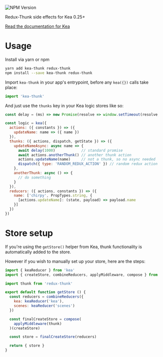 ![NPM Version](https://img.shields.io/npm/v/kea-thunk.svg)

Redux-Thunk side effects for Kea 0.25+

[Read the documentation for Kea](https://kea.js.org/)

# Usage

Install via yarn or npm

```sh
yarn add kea-thunk redux-thunk
npm install --save kea-thunk redux-thunk
```

Import `kea-thunk` in your app's entrypoint, before any `kea({})` calls take place:

```js
import 'kea-thunk'
```

And just use the `thunks` key in your Kea logic stores like so:

```js
const delay = (ms) => new Promise(resolve => window.setTimeout(resolve, ms))

const logic = kea({
  actions: ({ constants }) => ({
    updateName: name => ({ name })
  }),
  thunks: ({ actions, dispatch, getState }) => ({
    updateNameAsync: async name => {
      await delay(1000)            // standard promise
      await actions.anotherThunk() // another thunk action
      actions.updateName(name)     // not a thunk, so no async needed
      dispatch({ type: 'RANDOM_REDUX_ACTION' }) // random redux action
    },
    anotherThunk: async () => {
      // do something
    }
  }),
  reducers: ({ actions, constants }) => ({
    name: ['chirpy', PropTypes.string, {
      [actions.updateName]: (state, payload) => payload.name
    }]
  })
})
```

# Store setup

If you're using the `getStore()` helper from Kea, thunk functionality is automatically added to the store.

However if you wish to manually set up your store, here are the steps:

```js
import { keaReducer } from 'kea'
import { createStore, combineReducers, applyMiddleware, compose } from 'redux'

import thunk from 'redux-thunk'

export default function getStore () {
  const reducers = combineReducers({
    kea: keaReducer('kea'),
    scenes: keaReducer('scenes')
  })

  const finalCreateStore = compose(
    applyMiddleware(thunk)
  )(createStore)

  const store = finalCreateStore(reducers)

  return { store }
}
```
